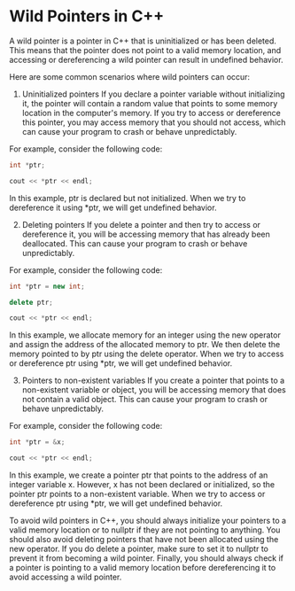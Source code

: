 # Wild Pointers in C++


A wild pointer is a pointer in C++ that is uninitialized or has been deleted. This means that the pointer does not point to a valid memory location, and accessing or dereferencing a wild pointer can result in undefined behavior.


Here are some common scenarios where wild pointers can occur:


1. Uninitialized pointers If you declare a pointer variable without initializing it, the pointer will contain a random value that points to some memory location in the computer's memory. If you try to access or dereference this pointer, you may access memory that you should not access, which can cause your program to crash or behave unpredictably.


For example, consider the following code:


```cpp
int *ptr;

cout << *ptr << endl;
```


In this example, ptr is declared but not initialized. When we try to dereference it using *ptr, we will get undefined behavior.


2. Deleting pointers If you delete a pointer and then try to access or dereference it, you will be accessing memory that has already been deallocated. This can cause your program to crash or behave unpredictably.


For example, consider the following code:


```cpp
int *ptr = new int;

delete ptr;

cout << *ptr << endl;
```


In this example, we allocate memory for an integer using the new operator and assign the address of the allocated memory to ptr. We then delete the memory pointed to by ptr using the delete operator. When we try to access or dereference ptr using *ptr, we will get undefined behavior.


3. Pointers to non-existent variables If you create a pointer that points to a non-existent variable or object, you will be accessing memory that does not contain a valid object. This can cause your program to crash or behave unpredictably.


For example, consider the following code:


```cpp
int *ptr = &x;

cout << *ptr << endl;
```


In this example, we create a pointer ptr that points to the address of an integer variable x. However, x has not been declared or initialized, so the pointer ptr points to a non-existent variable. When we try to access or dereference ptr using *ptr, we will get undefined behavior.

To avoid wild pointers in C++, you should always initialize your pointers to a valid memory location or to nullptr if they are not pointing to anything. You should also avoid deleting pointers that have not been allocated using the new operator. If you do delete a pointer, make sure to set it to nullptr to prevent it from becoming a wild pointer. Finally, you should always check if a pointer is pointing to a valid memory location before dereferencing it to avoid accessing a wild pointer.
